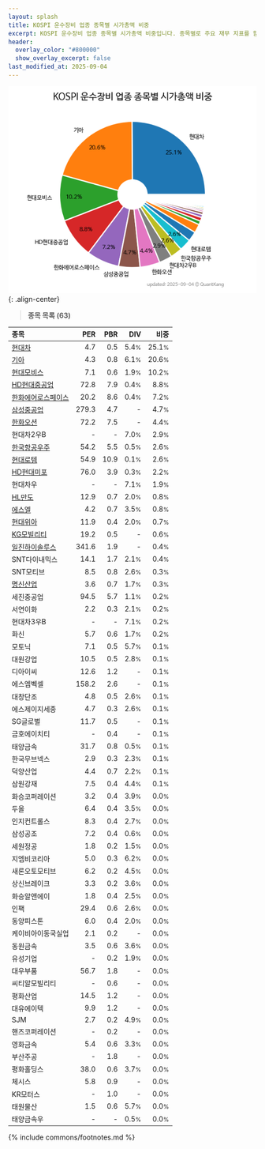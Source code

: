 ```yaml
---
layout: splash
title: KOSPI 운수장비 업종 종목별 시가총액 비중
excerpt: KOSPI 운수장비 업종 종목별 시가총액 비중입니다. 종목별로 주요 재무 지표를 함께 표시합니다.
header:
  overlay_color: "#800000"
  show_overlay_excerpt: false
last_modified_at: 2025-09-04
---
```



![KOSPI 운수장비 업종 종목별 시가총액 비중](/stats/sector/images/kospi_업종_운수장비_종목.png){: .align-center}


> **종목 목록 (63)**<a id="list"></a>

| **종목** | **PER** | **PBR** | **DIV** | **비중** |
| :------- | ------: | ------: | ------: | -------: |
| [현대차](/005380/) | 4.7 | 0.5 | 5.4<small>%</small> | 25.1<small>%</small> |
| [기아](/000270/) | 4.3 | 0.8 | 6.1<small>%</small> | 20.6<small>%</small> |
| [현대모비스](/012330/) | 7.1 | 0.6 | 1.9<small>%</small> | 10.2<small>%</small> |
| [HD현대중공업](/329180/) | 72.8 | 7.9 | 0.4<small>%</small> | 8.8<small>%</small> |
| [한화에어로스페이스](/012450/) | 20.2 | 8.6 | 0.4<small>%</small> | 7.2<small>%</small> |
| [삼성중공업](/010140/) | 279.3 | 4.7 | - | 4.7<small>%</small> |
| [한화오션](/042660/) | 72.2 | 7.5 | - | 4.4<small>%</small> |
| 현대차2우B | - | - | 7.0<small>%</small> | 2.9<small>%</small> |
| [한국항공우주](/047810/) | 54.2 | 5.5 | 0.5<small>%</small> | 2.6<small>%</small> |
| [현대로템](/064350/) | 54.9 | 10.9 | 0.1<small>%</small> | 2.6<small>%</small> |
| [HD현대미포](/010620/) | 76.0 | 3.9 | 0.3<small>%</small> | 2.2<small>%</small> |
| 현대차우 | - | - | 7.1<small>%</small> | 1.9<small>%</small> |
| [HL만도](/204320/) | 12.9 | 0.7 | 2.0<small>%</small> | 0.8<small>%</small> |
| [에스엘](/005850/) | 4.2 | 0.7 | 3.5<small>%</small> | 0.8<small>%</small> |
| [현대위아](/011210/) | 11.9 | 0.4 | 2.0<small>%</small> | 0.7<small>%</small> |
| [KG모빌리티](/003620/) | 19.2 | 0.5 | - | 0.6<small>%</small> |
| [일진하이솔루스](/271940/) | 341.6 | 1.9 | - | 0.4<small>%</small> |
| SNT다이내믹스 | 14.1 | 1.7 | 2.1<small>%</small> | 0.4<small>%</small> |
| SNT모티브 | 8.5 | 0.8 | 2.6<small>%</small> | 0.3<small>%</small> |
| [명신산업](/009900/) | 3.6 | 0.7 | 1.7<small>%</small> | 0.3<small>%</small> |
| 세진중공업 | 94.5 | 5.7 | 1.1<small>%</small> | 0.2<small>%</small> |
| 서연이화 | 2.2 | 0.3 | 2.1<small>%</small> | 0.2<small>%</small> |
| 현대차3우B | - | - | 7.1<small>%</small> | 0.2<small>%</small> |
| 화신 | 5.7 | 0.6 | 1.7<small>%</small> | 0.2<small>%</small> |
| 모토닉 | 7.1 | 0.5 | 5.7<small>%</small> | 0.1<small>%</small> |
| 대원강업 | 10.5 | 0.5 | 2.8<small>%</small> | 0.1<small>%</small> |
| 디아이씨 | 12.6 | 1.2 | - | 0.1<small>%</small> |
| 에스엠벡셀 | 158.2 | 2.6 | - | 0.1<small>%</small> |
| 대창단조 | 4.8 | 0.5 | 2.6<small>%</small> | 0.1<small>%</small> |
| 에스제이지세종 | 4.7 | 0.3 | 2.6<small>%</small> | 0.1<small>%</small> |
| SG글로벌 | 11.7 | 0.5 | - | 0.1<small>%</small> |
| 금호에이치티 | - | 0.4 | - | 0.1<small>%</small> |
| 태양금속 | 31.7 | 0.8 | 0.5<small>%</small> | 0.1<small>%</small> |
| 한국무브넥스 | 2.9 | 0.3 | 2.3<small>%</small> | 0.1<small>%</small> |
| 덕양산업 | 4.4 | 0.7 | 2.2<small>%</small> | 0.1<small>%</small> |
| 삼원강재 | 7.5 | 0.4 | 4.4<small>%</small> | 0.1<small>%</small> |
| 화승코퍼레이션 | 3.2 | 0.4 | 3.9<small>%</small> | 0.0<small>%</small> |
| 두올 | 6.4 | 0.4 | 3.5<small>%</small> | 0.0<small>%</small> |
| 인지컨트롤스 | 8.3 | 0.4 | 2.7<small>%</small> | 0.0<small>%</small> |
| 삼성공조 | 7.2 | 0.4 | 0.6<small>%</small> | 0.0<small>%</small> |
| 세원정공 | 1.8 | 0.2 | 1.5<small>%</small> | 0.0<small>%</small> |
| 지엠비코리아 | 5.0 | 0.3 | 6.2<small>%</small> | 0.0<small>%</small> |
| 새론오토모티브 | 6.2 | 0.2 | 4.5<small>%</small> | 0.0<small>%</small> |
| 상신브레이크 | 3.3 | 0.2 | 3.6<small>%</small> | 0.0<small>%</small> |
| 화승알앤에이 | 1.8 | 0.4 | 2.5<small>%</small> | 0.0<small>%</small> |
| 인팩 | 29.4 | 0.6 | 2.6<small>%</small> | 0.0<small>%</small> |
| 동양피스톤 | 6.0 | 0.4 | 2.0<small>%</small> | 0.0<small>%</small> |
| 케이비아이동국실업 | 2.1 | 0.2 | - | 0.0<small>%</small> |
| 동원금속 | 3.5 | 0.6 | 3.6<small>%</small> | 0.0<small>%</small> |
| 유성기업 | - | 0.2 | 1.9<small>%</small> | 0.0<small>%</small> |
| 대우부품 | 56.7 | 1.8 | - | 0.0<small>%</small> |
| 씨티알모빌리티 | - | 0.6 | - | 0.0<small>%</small> |
| 평화산업 | 14.5 | 1.2 | - | 0.0<small>%</small> |
| 대유에이텍 | 9.9 | 1.2 | - | 0.0<small>%</small> |
| SJM | 2.7 | 0.2 | 4.9<small>%</small> | 0.0<small>%</small> |
| 핸즈코퍼레이션 | - | 0.2 | - | 0.0<small>%</small> |
| 영화금속 | 5.4 | 0.6 | 3.3<small>%</small> | 0.0<small>%</small> |
| 부산주공 | - | 1.8 | - | 0.0<small>%</small> |
| 평화홀딩스 | 38.0 | 0.6 | 3.7<small>%</small> | 0.0<small>%</small> |
| 체시스 | 5.8 | 0.9 | - | 0.0<small>%</small> |
| KR모터스 | - | 1.0 | - | 0.0<small>%</small> |
| 태원물산 | 1.5 | 0.6 | 5.7<small>%</small> | 0.0<small>%</small> |
| 태양금속우 | - | - | 0.5<small>%</small> | 0.0<small>%</small> |

{% include commons/footnotes.md %}